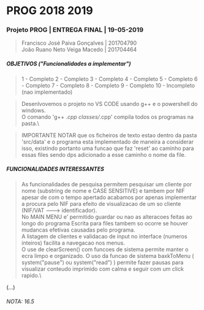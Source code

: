 # PROG 2018 2019
### Projeto PROG | ENTREGA FINAL | 19-05-2019

> Francisco José Paiva Gonçalves  | 201704790\
> João Ruano Neto Veiga Macedo | 201704464

##### OBJETIVOS ("Funcionalidades a implementar")
> 1 - Completo
> 2 - Completo
> 3 - Completo
> 4 - Completo
> 5 - Completo
> 6 - Completo
> 7 - Completo
> 8 - Completo
> 9 - Completo
> 10 - Incompleto (nao implementado)

> Desenlvovemos o projeto no VS CODE usando g++ e o powershell do windows.\
> O comando 'g++ *.cpp classes/*.cpp' compila todos os programas na pasta.\

> IMPORTANTE NOTAR que os ficheiros de texto estao dentro da pasta 'src/data' e o programa esta implementado de maneira a considerar isso, existindo portanto uma funcao que faz 'reset' ao caminho para essas files sendo dps adicionado a esse caminho o nome da file.

##### FUNCIONALIDADES INTERESSANTES
> As funcionalidades de pesquisa permitem pesquisar um cliente por nome (substring de nome e CASE SENSITIVE)
e tambem por NIF apesar de com o tempo apertado acabamos por apenas implementar a procura pelo NIF para efeito
de visualizacao de um so cliente (NIF/VAT ---> identificador).\
> No MAIN MENU e' permitido guardar ou nao as alteracoes feitas ao longo do programa
Escrita para files tambem so ocorre se houver mudancas efetivas causadas pelo programa.\
> A listagem de clientes e validacao de input no interface (numeros inteiros) facilita a navegacao
nos menus.\
> O use de clearScreen() com funcoes de sistema permite manter o ecra limpo e organizado.
O uso da funcao de sistema baxkToMenu ( system("pause") ou system("read") ) permite fazer pausas para
visualizar conteudo imprimido com calma e seguir com um click rapido.\

(...)

###### NOTA: 16.5

